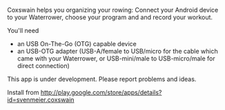 Coxswain helps you organizing your rowing: Connect your Android device to your Waterrower, choose your program and and record your workout.

You'll need
- an USB On-The-Go (OTG) capable device
- an USB-OTG adapter (USB-A/female to USB/micro for the cable which came with your Waterrower, or USB-mini/male to USB-micro/male for direct connection)

This app is under development. Please report problems and ideas.

Install from http://play.google.com/store/apps/details?id=svenmeier.coxswain
